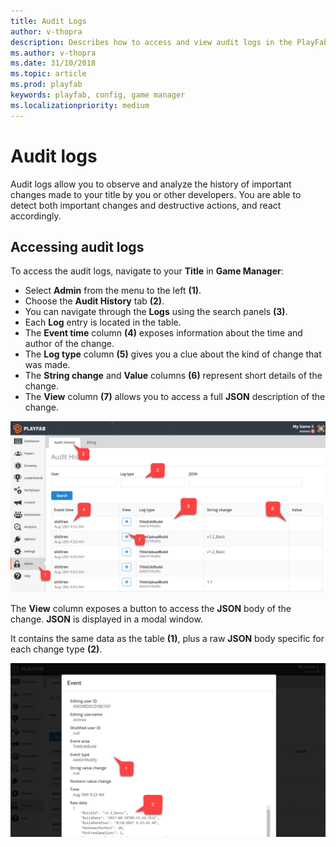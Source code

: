 ```yaml
---
title: Audit Logs
author: v-thopra
description: Describes how to access and view audit logs in the PlayFab Game Manager.
ms.author: v-thopra
ms.date: 31/10/2018
ms.topic: article
ms.prod: playfab
keywords: playfab, config, game manager
ms.localizationpriority: medium
---
```


# Audit logs

Audit logs allow you to observe and analyze the history of important changes made to your title by you or other developers. You are able to detect both important changes and destructive actions, and react accordingly.

## Accessing audit logs

To access the audit logs, navigate to your **Title** in **Game Manager**:

- Select **Admin** from the menu to the left **(1)**.
- Choose the **Audit History** tab **(2)**.
- You can navigate through the **Logs** using the search panels **(3)**.
- Each **Log** entry is located in the table.
- The **Event time** column **(4)** exposes information about the time and author of the change.
- The **Log type** column **(5)** gives you a clue about the kind of change that was made.
- The **String change** and **Value** columns **(6)** represent short details of the change.
- The **View** column **(7)** allows you to access a full **JSON** description of the change.

![Game Manager - Admin - Audit History](media/tutorials/game-manager-admin-audit-history.png)  

The **View** column exposes a button to access the **JSON** body of the change. **JSON** is displayed in a modal window.

It contains the same data as the table **(1)**, plus a raw **JSON** body specific for each change type **(2)**.

![Game Manager - Admin - Audit History - View Event Body](media/tutorials/game-manager-admin-audit-history-view-event-body.png)  
